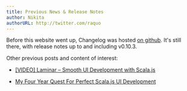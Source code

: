```yaml
---
title: Previous News & Release Notes
author: Nikita
authorURL: http://twitter.com/raquo
---
```


Before this website went up, Changelog was hosted [on github](https://github.com/raquo/Laminar/blob/master/CHANGELOG.md). It's still there, with release notes up to and including v0.10.3.

Other previous posts and content of interest:

* [[VIDEO] Laminar – Smooth UI Development with Scala.js](https://www.youtube.com/watch?v=L_AHCkl6L-Q)

* [My Four Year Quest For Perfect Scala.js UI Development](https://dev.to/raquo/my-four-year-quest-for-perfect-scala-js-ui-development-b9a)
